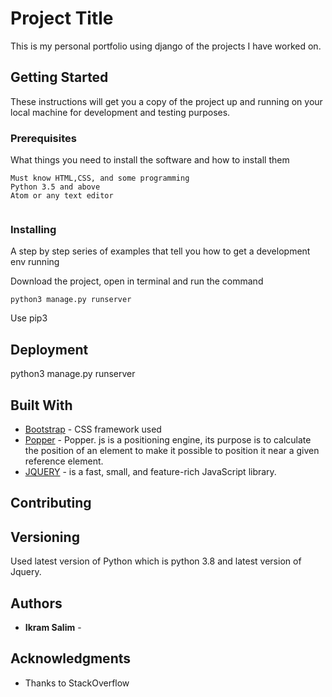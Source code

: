 # Project Title

This is my personal portfolio using django of the projects I have worked on. 

## Getting Started

These instructions will get you a copy of the project up and running on your local machine for development and testing purposes. 

### Prerequisites

What things you need to install the software and how to install them

```
Must know HTML,CSS, and some programming
Python 3.5 and above 
Atom or any text editor


```

### Installing

A step by step series of examples that tell you how to get a development env running

Download the project, open in terminal and run the command 
```
python3 manage.py runserver
```
Use pip3


## Deployment

python3 manage.py runserver

## Built With

* [Bootstrap](https://getbootstrap.com/docs/4.4/getting-started/introduction/) - CSS framework used
* [Popper](https://popper.js.org/) - Popper. js is a positioning engine, its purpose is to calculate the position of an element to make it possible to position it near a given reference element.
* [JQUERY](https://jquery.com/) - is a fast, small, and feature-rich JavaScript library.

## Contributing


## Versioning
Used latest version of Python which is python 3.8 and latest version of Jquery. 

## Authors

* **Ikram Salim** - 


## Acknowledgments

* Thanks to StackOverflow 


